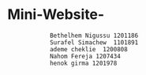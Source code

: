 # Mini-Website- 
                Bethelhem Nigussu 1201186
                Surafel Simachew  1101891
                ademe cheklie  1200808
                Nahom Fereja 1207434
                henok girma 1201978
